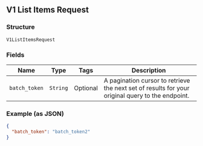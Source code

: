 ## V1 List Items Request

### Structure

`V1ListItemsRequest`

### Fields

| Name | Type | Tags | Description |
|  --- | --- | --- | --- |
| `batch_token` | `String` | Optional | A pagination cursor to retrieve the next set of results for your<br>original query to the endpoint. |

### Example (as JSON)

```json
{
  "batch_token": "batch_token2"
}
```

